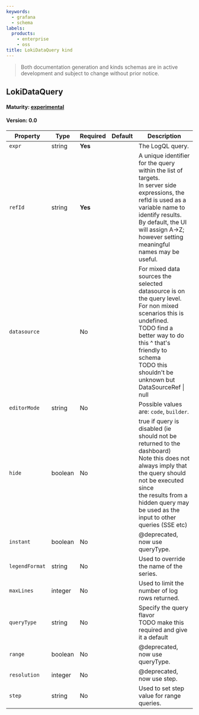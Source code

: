 ```yaml
---
keywords:
  - grafana
  - schema
labels:
  products:
    - enterprise
    - oss
title: LokiDataQuery kind
---
```


> Both documentation generation and kinds schemas are in active development and subject to change without prior notice.

## LokiDataQuery

#### Maturity: [experimental](../../../maturity/#experimental)

#### Version: 0.0

| Property       | Type    | Required | Default | Description                                                                                                                                                                                                                                             |
| -------------- | ------- | -------- | ------- | ------------------------------------------------------------------------------------------------------------------------------------------------------------------------------------------------------------------------------------------------------- |
| `expr`         | string  | **Yes**  |         | The LogQL query.                                                                                                                                                                                                                                        |
| `refId`        | string  | **Yes**  |         | A unique identifier for the query within the list of targets.<br/>In server side expressions, the refId is used as a variable name to identify results.<br/>By default, the UI will assign A->Z; however setting meaningful names may be useful.        |
| `datasource`   |         | No       |         | For mixed data sources the selected datasource is on the query level.<br/>For non mixed scenarios this is undefined.<br/>TODO find a better way to do this ^ that's friendly to schema<br/>TODO this shouldn't be unknown but DataSourceRef &#124; null |
| `editorMode`   | string  | No       |         | Possible values are: `code`, `builder`.                                                                                                                                                                                                                 |
| `hide`         | boolean | No       |         | true if query is disabled (ie should not be returned to the dashboard)<br/>Note this does not always imply that the query should not be executed since<br/>the results from a hidden query may be used as the input to other queries (SSE etc)          |
| `instant`      | boolean | No       |         | @deprecated, now use queryType.                                                                                                                                                                                                                         |
| `legendFormat` | string  | No       |         | Used to override the name of the series.                                                                                                                                                                                                                |
| `maxLines`     | integer | No       |         | Used to limit the number of log rows returned.                                                                                                                                                                                                          |
| `queryType`    | string  | No       |         | Specify the query flavor<br/>TODO make this required and give it a default                                                                                                                                                                              |
| `range`        | boolean | No       |         | @deprecated, now use queryType.                                                                                                                                                                                                                         |
| `resolution`   | integer | No       |         | @deprecated, now use step.                                                                                                                                                                                                                              |
| `step`         | string  | No       |         | Used to set step value for range queries.                                                                                                                                                                                                               |
